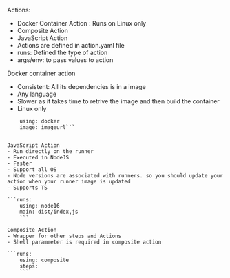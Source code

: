 Actions:
- Docker Container Action : Runs on Linux only
- Composite Action 
- JavaScript Action
- Actions are defined in action.yaml file
- runs: Defined the type of action
- args/env: to pass values to action

Docker container action
- Consistent: All its dependencies is in a image
- Any language
- Slower as it takes time to retrive the image and then build the container
- Linux only

```runs:
    using: docker
    image: imageurl```


JavaScript Action
- Run directly on the runner
- Executed in NodeJS
- Faster
- Support all OS
- Node versions are associated with runners. so you should update your action when your runner image is updated
- Supports TS

```runs:
    using: node16
    main: dist/index,js
    ```

Composite Action
- Wrapper for other steps and Actions
- Shell parammeter is required in composite action

```runs:
    using: composite
    steps: 
    ```